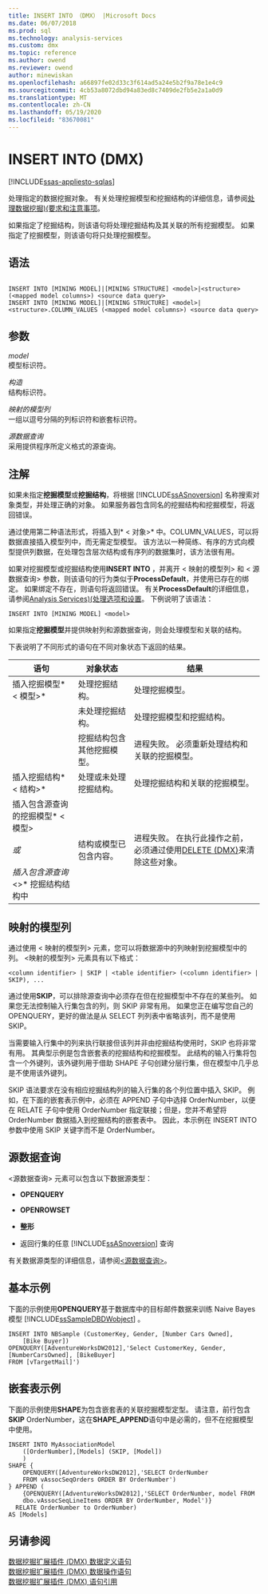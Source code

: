 ```yaml
---
title: INSERT INTO （DMX） |Microsoft Docs
ms.date: 06/07/2018
ms.prod: sql
ms.technology: analysis-services
ms.custom: dmx
ms.topic: reference
ms.author: owend
ms.reviewer: owend
author: minewiskan
ms.openlocfilehash: a66897fe02d33c3f614ad5a24e5b2f9a78e1e4c9
ms.sourcegitcommit: 4cb53a8072dbd94a83ed8c7409de2fb5e2a1a0d9
ms.translationtype: MT
ms.contentlocale: zh-CN
ms.lasthandoff: 05/19/2020
ms.locfileid: "83670081"
---
```

# <a name="insert-into-dmx"></a>INSERT INTO (DMX)
[!INCLUDE[ssas-appliesto-sqlas](../includes/ssas-appliesto-sqlas.md)]

  处理指定的数据挖掘对象。 有关处理挖掘模型和挖掘结构的详细信息，请参阅[处理数据挖掘&#41;&#40;要求和注意事项](https://docs.microsoft.com/analysis-services/data-mining/processing-requirements-and-considerations-data-mining)。  
  
 如果指定了挖掘结构，则该语句将处理挖掘结构及其关联的所有挖掘模型。 如果指定了挖掘模型，则该语句将只处理挖掘模型。  
  
## <a name="syntax"></a>语法  
  
```  
  
INSERT INTO [MINING MODEL]|[MINING STRUCTURE] <model>|<structure> (<mapped model columns>) <source data query>  
INSERT INTO [MINING MODEL]|[MINING STRUCTURE] <model>|<structure>.COLUMN_VALUES (<mapped model columns>) <source data query>  
```  
  
## <a name="arguments"></a>参数  
 *model*  
 模型标识符。  
  
 *构造*  
 结构标识符。  
  
 *映射的模型列*  
 一组以逗号分隔的列标识符和嵌套标识符。  
  
 *源数据查询*  
 采用提供程序所定义格式的源查询。  
  
## <a name="remarks"></a>注解  
 如果未指定**挖掘模型**或**挖掘结构**，将根据 [!INCLUDE[ssASnoversion](../includes/ssasnoversion-md.md)] 名称搜索对象类型，并处理正确的对象。 如果服务器包含同名的挖掘结构和挖掘模型，将返回错误。  
  
 通过使用第二种语法形式，将插入到* \< 对象>* 中。COLUMN_VALUES，可以将数据直接插入模型列中，而无需定型模型。 该方法以一种简练、有序的方式向模型提供列数据，在处理包含层次结构或有序列的数据集时，该方法很有用。  
  
 如果对挖掘模型或挖掘结构使用**INSERT INTO** ，并离开 \< 映射的模型列> 和 \< 源数据查询> 参数，则该语句的行为类似于**ProcessDefault**，并使用已存在的绑定。 如果绑定不存在，则语句将返回错误。 有关**ProcessDefault**的详细信息，请参阅[Analysis Services&#41;&#40;处理选项和设置](https://docs.microsoft.com/analysis-services/multidimensional-models/processing-options-and-settings-analysis-services)。 下例说明了该语法：  
  
```  
INSERT INTO [MINING MODEL] <model>  
```  
  
 如果指定**挖掘模型**并提供映射列和源数据查询，则会处理模型和关联的结构。  
  
 下表说明了不同形式的语句在不同对象状态下返回的结果。  
  
|语句|对象状态|结果|  
|---------------|----------------------|------------|  
|插入挖掘模型* \< 模型>*|处理挖掘结构。|处理挖掘模型。|  
||未处理挖掘结构。|处理挖掘模型和挖掘结构。|  
||挖掘结构包含其他挖掘模型。|进程失败。 必须重新处理结构和关联的挖掘模型。|  
|插入挖掘结构* \< 结构>*|处理或未处理挖掘结构。|处理挖掘结构和关联的挖掘模型。|  
|插入包含源查询的挖掘模型* \< 模型>*<br /><br /> 或<br /><br /> 插入包含源查询* \<>* 挖掘结构结构中|结构或模型已包含内容。|进程失败。 在执行此操作之前，必须通过使用[DELETE &#40;DMX&#41;](../dmx/delete-dmx.md)来清除这些对象。|  
  
## <a name="mapped-model-columns"></a>映射的模型列  
 通过使用 \< 映射的模型列> 元素，您可以将数据源中的列映射到挖掘模型中的列。 \<映射的模型列> 元素具有以下格式：  
  
```  
<column identifier> | SKIP | <table identifier> (<column identifier> | SKIP), ...  
```  
  
 通过使用**SKIP**，可以排除源查询中必须存在但在挖掘模型中不存在的某些列。 如果您无法控制输入行集包含的列，则 SKIP 非常有用。 如果您正在编写您自己的 OPENQUERY，更好的做法是从 SELECT 列列表中省略该列，而不是使用 SKIP。  
  
 当需要输入行集中的列来执行联接但该列并非由挖掘结构使用时，SKIP 也将非常有用。 其典型示例是包含嵌套表的挖掘结构和挖掘模型。 此结构的输入行集将包含一个外键列，该外键列用于借助 SHAPE 子句创建分层行集，但在模型中几乎总是不使用该外键列。  
  
 SKIP 语法要求在没有相应挖掘结构列的输入行集的各个列位置中插入 SKIP。 例如，在下面的嵌套表示例中，必须在 APPEND 子句中选择 OrderNumber，以便在 RELATE 子句中使用 OrderNumber 指定联接；但是，您并不希望将 OrderNumber 数据插入到挖掘结构的嵌套表中。 因此，本示例在 INSERT INTO 参数中使用 SKIP 关键字而不是 OrderNumber。  
  
## <a name="source-data-query"></a>源数据查询  
 \<源数据查询> 元素可以包含以下数据源类型：  
  
-   **OPENQUERY**  
  
-   **OPENROWSET**  
  
-   **整形**  
  
-   返回行集的任意 [!INCLUDE[ssASnoversion](../includes/ssasnoversion-md.md)] 查询  
  
 有关数据源类型的详细信息，请参阅[&#60;源数据查询&#62;](../dmx/source-data-query.md)。  
  
## <a name="basic-example"></a>基本示例  
 下面的示例使用**OPENQUERY**基于数据库中的目标邮件数据来训练 Naive Bayes 模型 [!INCLUDE[ssSampleDBDWobject](../includes/sssampledbdwobject-md.md)] 。  
  
```  
INSERT INTO NBSample (CustomerKey, Gender, [Number Cars Owned],  
    [Bike Buyer])  
OPENQUERY([AdventureWorksDW2012],'Select CustomerKey, Gender, [NumberCarsOwned], [BikeBuyer]   
FROM [vTargetMail]')  
```  
  
## <a name="nested-table-example"></a>嵌套表示例  
 下面的示例使用**SHAPE**为包含嵌套表的关联挖掘模型定型。 请注意，前行包含**SKIP** OrderNumber，这在**SHAPE_APPEND**语句中是必需的，但不在挖掘模型中使用。  
  
```  
INSERT INTO MyAssociationModel  
    ([OrderNumber],[Models] (SKIP, [Model])  
    )  
SHAPE {  
    OPENQUERY([AdventureWorksDW2012],'SELECT OrderNumber  
    FROM vAssocSeqOrders ORDER BY OrderNumber')  
} APPEND (  
    {OPENQUERY([AdventureWorksDW2012],'SELECT OrderNumber, model FROM   
    dbo.vAssocSeqLineItems ORDER BY OrderNumber, Model')}  
  RELATE OrderNumber to OrderNumber)   
AS [Models]  
```  
  
## <a name="see-also"></a>另请参阅  
 [数据挖掘扩展插件 &#40;DMX&#41; 数据定义语句](../dmx/dmx-statements-data-definition.md)   
 [数据挖掘扩展插件 &#40;DMX&#41; 数据操作语句](../dmx/dmx-statements-data-manipulation.md)   
 [数据挖掘扩展插件 (DMX) 语句引用](../dmx/data-mining-extensions-dmx-statements.md)  
  
  
